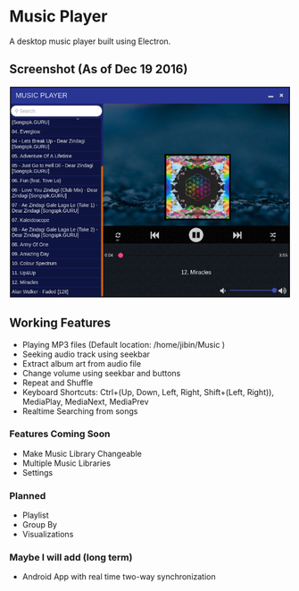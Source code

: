# Music Player
A desktop music player built using Electron.

## Screenshot (As of Dec 19 2016)
![Screenshot](https://github.com/jazzyarchitects/electron-music-player/blob/master/images/dec19.png)

## Working Features
* Playing MP3 files (Default location: /home/jibin/Music )
* Seeking audio track using seekbar
* Extract album art from audio file
* Change volume using seekbar and buttons
* Repeat and Shuffle
* Keyboard Shortcuts: Ctrl+(Up, Down, Left, Right, Shift+(Left, Right)), MediaPlay, MediaNext, MediaPrev
* Realtime Searching from songs

### Features Coming Soon
* Make Music Library Changeable
* Multiple Music Libraries
* Settings

### Planned
* Playlist
* Group By
* Visualizations

### Maybe I will add (long term)
* Android App with real time two-way synchronization
